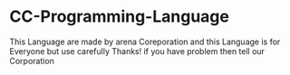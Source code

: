 # CC-Programming-Language
This Language are made by arena Coreporation and this Language is for Everyone but use carefully Thanks! if you have problem then tell our Corporation
